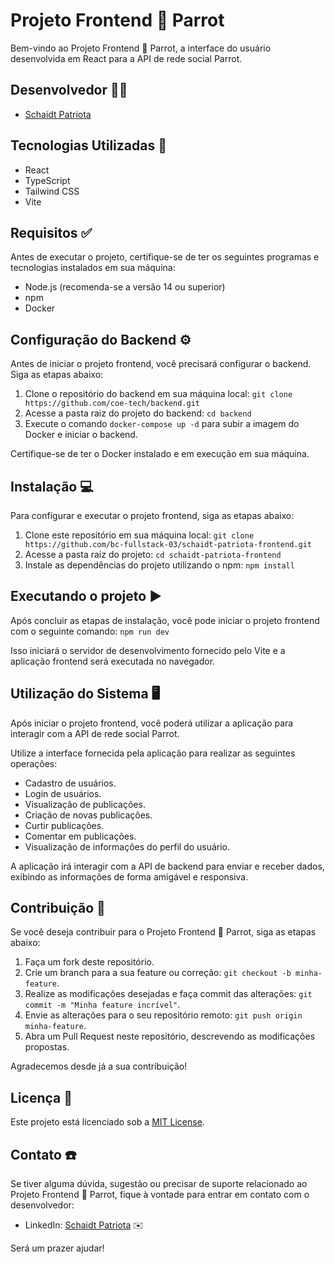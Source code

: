 # Projeto Frontend 🦜 Parrot

Bem-vindo ao Projeto Frontend 🦜 Parrot, a interface do usuário desenvolvida em React para a API de rede social Parrot.

## Desenvolvedor 👨‍💻

- [Schaidt Patriota](https://github.com/SchaidtP)

## Tecnologias Utilizadas 🚀

- React
- TypeScript
- Tailwind CSS
- Vite

## Requisitos ✅

Antes de executar o projeto, certifique-se de ter os seguintes programas e tecnologias instalados em sua máquina:

- Node.js (recomenda-se a versão 14 ou superior)
- npm
- Docker

## Configuração do Backend ⚙️

Antes de iniciar o projeto frontend, você precisará configurar o backend. Siga as etapas abaixo:

1. Clone o repositório do backend em sua máquina local:
`git clone https://github.com/coe-tech/backend.git`
2. Acesse a pasta raiz do projeto do backend:
`cd backend`
3. Execute o comando `docker-compose up -d` para subir a imagem do Docker e iniciar o backend.

Certifique-se de ter o Docker instalado e em execução em sua máquina.

## Instalação 💻

Para configurar e executar o projeto frontend, siga as etapas abaixo:

1. Clone este repositório em sua máquina local:
`git clone https://github.com/bc-fullstack-03/schaidt-patriota-frontend.git`
2. Acesse a pasta raiz do projeto:
`cd schaidt-patriota-frontend`
3. Instale as dependências do projeto utilizando o npm:
`npm install`


## Executando o projeto ▶️

Após concluir as etapas de instalação, você pode iniciar o projeto frontend com o seguinte comando:
`npm run dev`


Isso iniciará o servidor de desenvolvimento fornecido pelo Vite e a aplicação frontend será executada no navegador.

## Utilização do Sistema 🖥️

Após iniciar o projeto frontend, você poderá utilizar a aplicação para interagir com a API de rede social Parrot.

Utilize a interface fornecida pela aplicação para realizar as seguintes operações:

- Cadastro de usuários.
- Login de usuários.
- Visualização de publicações.
- Criação de novas publicações.
- Curtir publicações.
- Comentar em publicações.
- Visualização de informações do perfil do usuário.

A aplicação irá interagir com a API de backend para enviar e receber dados, exibindo as informações de forma amigável e responsiva.

## Contribuição 🤝

Se você deseja contribuir para o Projeto Frontend 🦜 Parrot, siga as etapas abaixo:

1. Faça um fork deste repositório.
2. Crie um branch para a sua feature ou correção: `git checkout -b minha-feature`.
3. Realize as modificações desejadas e faça commit das alterações: `git commit -m "Minha feature incrível"`.
4. Envie as alterações para o seu repositório remoto: `git push origin minha-feature`.
5. Abra um Pull Request neste repositório, descrevendo as modificações propostas.

Agradecemos desde já a sua contribuição!

## Licença 📜

Este projeto está licenciado sob a [MIT License](https://opensource.org/licenses/MIT).

## Contato ☎️

Se tiver alguma dúvida, sugestão ou precisar de suporte relacionado ao Projeto Frontend 🦜 Parrot, fique à vontade para entrar em contato com o desenvolvedor:

- LinkedIn: [Schaidt Patriota](https://www.linkedin.com/in/schaidt-patriota-ab8b13202/) ✉️

Será um prazer ajudar!
